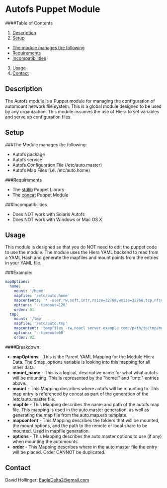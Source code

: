 Autofs Puppet Module
====================

####Table of Contents
1. [Description](#description)
2. [Setup](#setup)
  * [The module manages the following](#the-module-manages-the-following)
  * [Requirements](#requirements)
  * [Incompatibilities](#incompatibilities)
3. [Usage](#usage)
4. [Contact](#contact)

Description
-----------
The Autofs module is a Puppet module for managing the configuration of automount
network file system. This is a global module designed to be used by any
organization. This module assumes the use of Hiera to set variables and serve up
configuration files.

Setup
-----
###The Module manages the following:
* Autofs package
* Autofs service
* Autofs Configuration File (/etc/auto.master)
* Autofs Map Files (i.e. /etc/auto.home)

###Requirements

* The [stdlib](https://forge.puppetlabs.com/puppetlabs/stdlib) Puppet Library
* The [concat](https://github.com/puppetlabs/puppetlabs-concat) Puppet Module

###Incompatibilities

* Does NOT work with Solaris Autofs
* Does NOT work with Windows or Mac OS X

Usage
-----

This module is designed so that you do NOT need to edit the puppet code to use
the module. The module uses the Hiera YAML backend to read from a YAML Hash and
generate the mapfiles and mount points from the entries in your YAML file.

###Example:

```yaml
mapOptions:
  home:
    mount: '/home'
    mapfile: '/etc/auto.home'
    mapcontents: '* -user,rw,soft,intr,rsize=32768,wsize=32768,tcp,nfsvers=3,noacl server.example.com:/path/to/home/shares'
    options: '--timeout=120'
    order: 01
  tmp:
    mount: '/tmp'
    mapfile: '/etc/auto.tmp'
    mapcontent: 'tempfiles -rw,noacl server.example.com:/path/to/tmp/mount'
    options: '--timeout=60'
    order: 02
```

####Breakdown:
* **mapOptions** - This is the Parent YAML Mapping for the Module Hiera Data.
The $map_options variable is looking into this mapping for all other data.
* **mount_name** - This is a logical, descriptive name for what what autofs will be
mounting. This is represented by the "home:" and "tmp:" entries above.
* **mount** - This Mapping describes where autofs will be mounting to. This map
entry is referenced by concat as part of the generation of the /etc/auto.master
file.
* **mapfile** - This Mapping describes the name and path of the autofs map file.
This mapping is used in the auto.master generation, as well as generating the map
file from the auto.map.erb template.
* **mapcontent** - This Mapping describes the folders that will be mounted, the
mount options, and the path to the remote or local share to be mounted. Used in
mapfile generation.
* **options** - This Mapping describes the auto.master options to use (if any)
when mounting the automounts.
* **order** - This Mapping describes where in the auto.master file the entry will
be placed. Order CANNOT be duplicated.

Contact
-------

David Hollinger: [EagleDelta2@gmail.com](mailto:EagleDelta2@gmail.com)
